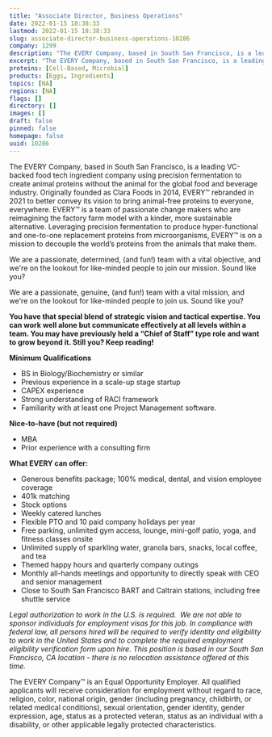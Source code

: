 ```yaml
---
title: "Associate Director, Business Operations"
date: 2022-01-15 18:38:33
lastmod: 2022-01-15 18:38:33
slug: associate-director-business-operations-10286
company: 1299
description: "The EVERY Company, based in South San Francisco, is a leading VC-backed food tech ingredient company using precision fermentation to create animal proteins without the animal for the global food and beverage industry. Originally founded as Clara Foods in 2014, EVERY™ rebranded in 2021 to better convey its vision to bring animal-free proteins to everyone, everywhere. EVERY™ is a team of passionate change makers who are reimagining the factory farm model with a kinder, more sustainable alternative."
excerpt: "The EVERY Company, based in South San Francisco, is a leading VC-backed food tech ingredient company using precision fermentation to create animal proteins without the animal for the global food and beverage industry. Originally founded as Clara Foods in 2014, EVERY™ rebranded in 2021 to better convey its vision to bring animal-free proteins to everyone, everywhere. EVERY™ is a team of passionate change makers who are reimagining the factory farm model with a kinder, more sustainable alternative."
proteins: [Cell-Based, Microbial]
products: [Eggs, Ingredients]
topics: [NA]
regions: [NA]
flags: []
directory: []
images: []
draft: false
pinned: false
homepage: false
uuid: 10286
---
```

<p>The EVERY Company, based in South San Francisco, is a leading VC-backed food tech ingredient company using precision fermentation to create animal proteins without the animal for the global food and beverage industry. Originally founded as Clara Foods in 2014, EVERY™ rebranded in 2021 to better convey its vision to bring animal-free proteins to everyone, everywhere. EVERY™ is a team of passionate change makers who are reimagining the factory farm model with a kinder, more sustainable alternative. Leveraging precision fermentation to produce hyper-functional and one-to-one replacement proteins from microorganisms, EVERY™ is on a mission to decouple the world’s proteins from the animals that make them.</p>
<p>We are a passionate, determined, (and fun!) team with a vital objective, and we're on the lookout for like-minded people to join our mission. Sound like you?</p>
<p>
We are a passionate, genuine, (and fun!) team with a vital mission, and we're on the lookout for like-minded people to join us. Sound like you? </p>
<p><strong>You have that special blend of strategic vision and tactical expertise. You can work well alone but communicate effectively at all levels within a team. You may have previously held a “Chief of Staff” type role and want to grow beyond it. Still you? Keep reading!</strong></p>
<p><strong>Minimum Qualifications</strong></p>
<ul>
<li>BS in Biology/Biochemistry or similar</li>
<li>Previous experience in a scale-up stage startup</li>
<li>CAPEX experience</li>
<li>Strong understanding of RACI framework</li>
<li>Familiarity with at least one Project Management software.</li>
</ul>
<p><strong>Nice-to-have (but not required)</strong></p>
<ul>
<li>MBA</li>
<li>Prior experience with a consulting firm</li>
</ul>
<p><strong>What EVERY can offer:</strong></p>
<ul>
<li>Generous benefits package; 100% medical, dental, and vision employee coverage</li>
<li>401k matching</li>
<li>Stock options</li>
<li>Weekly catered lunches</li>
<li>Flexible PTO and 10 paid company holidays per year</li>
<li>Free parking, unlimited gym access, lounge, mini-golf patio, yoga, and fitness classes onsite</li>
<li>Unlimited supply of sparkling water, granola bars, snacks, local coffee, and tea</li>
<li>Themed happy hours and quarterly company outings</li>
<li>Monthly all-hands meetings and opportunity to directly speak with CEO and senior management</li>
<li>Close to South San Francisco BART and Caltrain stations, including free shuttle service</li>
</ul>
<p><em>Legal authorization to work in the U.S. is required.  We are not able to sponsor individuals for employment visas for this job. </em><em>In compliance with federal law, all persons hired will be required to verify identity and eligibility to work in the United States and to complete the required employment eligibility verification form upon hire. </em><em>This position is based in our South San Francisco, CA location - there is no relocation assistance offered at this time. </em></p>
<p>The EVERY Company™ is an Equal Opportunity Employer. All qualified applicants will receive consideration for employment without regard to race, religion, color, national origin, gender (including pregnancy, childbirth, or related medical conditions), sexual orientation, gender identity, gender expression, age, status as a protected veteran, status as an individual with a disability, or other applicable legally protected characteristics.</p>
